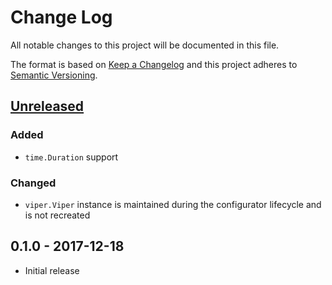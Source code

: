 # Change Log


All notable changes to this project will be documented in this file.

The format is based on [Keep a Changelog](http://keepachangelog.com/en/1.0.0/)
and this project adheres to [Semantic Versioning](http://semver.org/spec/v2.0.0.html).


## [Unreleased]

### Added

- `time.Duration` support

### Changed

- `viper.Viper` instance is maintained during the configurator lifecycle and is not recreated


## 0.1.0 - 2017-12-18

- Initial release


[Unreleased]: https://github.com/goph/fxt/compare/v0.1.0...HEAD
